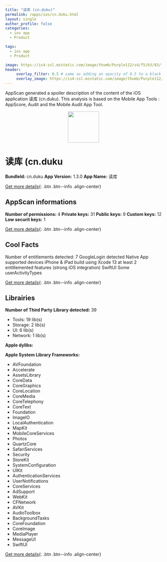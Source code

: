 ```yaml
---
title: "读库 (cn.duku)"
permalink: /apps/ios/cn.duku.html
layout: single
author_profile: false
categories: 
  - ios app 
  - Product 

tags: 
  - ios app 
  - Product 

image: https://is4-ssl.mzstatic.com/image/thumb/Purple112/v4/f5/b3/83/f5b383c0-5a31-1cdc-c7eb-853f28206db1/AppIcon2-0-1x_U007emarketing-0-7-0-85-220.png/512x512bb.jpg
header: 
     overlay_filter: 0.5 # same as adding an opacity of 0.5 to a black background
     overlay_image: https://is4-ssl.mzstatic.com/image/thumb/Purple112/v4/f5/b3/83/f5b383c0-5a31-1cdc-c7eb-853f28206db1/AppIcon2-0-1x_U007emarketing-0-7-0-85-220.png/512x512bb.jpg
---
```

AppScan generated a spoiler description of the content of the iOS application 读库 (cn.duku). This analysis is based on the Mobile App Tools : AppScore, Audit and the Mobile Audit App Tool.

  
  
<div style="text-align: center;"><img src="https://is4-ssl.mzstatic.com/image/thumb/Purple112/v4/f5/b3/83/f5b383c0-5a31-1cdc-c7eb-853f28206db1/AppIcon2-0-1x_U007emarketing-0-7-0-85-220.png/512x512bb.jpg" width="100" height="100"></div>  
  
# 读库 (cn.duku

**BundleId:** cn.duku
**App Version:** 1.3.0
**App Name:** 读库


[Get more details](/pricing.html){: .btn .btn--info .align-center}  
  
## AppScan informations 

**Number of permissions:** 4
**Private keys:** 31
**Public keys:** 9
**Custom keys:** 12
**Low securit keys:** 1
  
[Get more details](/pricing.html){: .btn .btn--info .align-center}

## Cool Facts

Number of entitlements detected: 7
GoogleLogin detected
Native App
supported devices iPhone & iPad
build using Xcode 13
at least 2 entitlemented features (strong iOS integration)
SwiftUI
Some userActivityTypes
  
[Get more details](/pricing.html){: .btn .btn--info .align-center}

## Librairies 
**Number of Third Party Library detected:** 39
- Tools: 19 lib(s)
- Storage: 2 lib(s)
- UI: 6 lib(s)
- Network: 1 lib(s)

**Apple dylibs:**


**Apple System Library Frameworks:**
- AVFoundation
- Accelerate
- AssetsLibrary
- CoreData
- CoreGraphics
- CoreLocation
- CoreMedia
- CoreTelephony
- CoreText
- Foundation
- ImageIO
- LocalAuthentication
- MapKit
- MobileCoreServices
- Photos
- QuartzCore
- SafariServices
- Security
- StoreKit
- SystemConfiguration
- UIKit
- AuthenticationServices
- UserNotifications
- CoreServices
- AdSupport
- WebKit
- CFNetwork
- AVKit
- AudioToolbox
- BackgroundTasks
- CoreFoundation
- CoreImage
- MediaPlayer
- MessageUI
- SwiftUI


  
[Get more details](/pricing.html){: .btn .btn--info .align-center}

